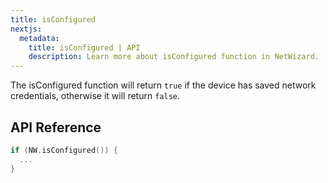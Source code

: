```yaml
---
title: isConfigured
nextjs:
  metadata:
    title: isConfigured | API
    description: Learn more about isConfigured function in NetWizard.
---
```


The isConfigured function will return `true` if the device has saved network credentials, otherwise it will return `false`.

## API Reference

```cpp
if (NW.isConfigured()) {
  ...
}
```
